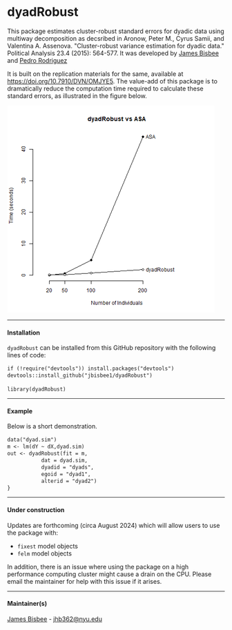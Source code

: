 # dyadRobust

This package estimates cluster-robust standard errors for dyadic data using multiway decomposition as decsribed in Aronow, Peter M., Cyrus Samii, and Valentina A. Assenova. "Cluster-robust variance estimation for dyadic data." Political Analysis 23.4 (2015): 564-577. It was developed by [James Bisbee](http://www.jamesbisbee.com/) and [Pedro Rodriguez](http://prodriguezsosa.com/)

It is built on the replication materials for the same, available at https://doi.org/10.7910/DVN/OMJYE5. The value-add of this package is to dramatically reduce the computation time required to calculate these standard errors, as illustrated in the figure below. 

![Sample image](https://raw.githubusercontent.com/jbisbee1/dyadRobust/master/timing.png)

---

#### Installation

`dyadRobust` can be installed from this GitHub repository with the following lines of code: 

```{r}
if (!require("devtools")) install.packages("devtools")
devtools::install_github("jbisbee1/dyadRobust")

library(dyadRobust)
```

---

#### Example

Below is a short demonstration. 

```{r}
data("dyad.sim")
m <- lm(dY ~ dX,dyad.sim)
out <- dyadRobust(fit = m,
           dat = dyad.sim,
           dyadid = "dyads",
           egoid = "dyad1",
           alterid = "dyad2")
}
```

---

#### Under construction

Updates are forthcoming (circa August 2024) which will allow users to use the package with:
- `fixest` model objects
- `felm` model objects

In addition, there is an issue where using the package on a high performance computing cluster might cause a drain on the CPU. Please email the maintainer for help with this issue if it arises.

---

#### Maintainer(s)

[James Bisbee](http://www.jamesbisbee.com/) - <jhb362@nyu.edu>